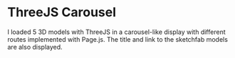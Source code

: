 # ThreeJS Carousel
I loaded 5 3D models with ThreeJS in a carousel-like display with different routes implemented with Page.js.
The title and link to the sketchfab models are also displayed.

